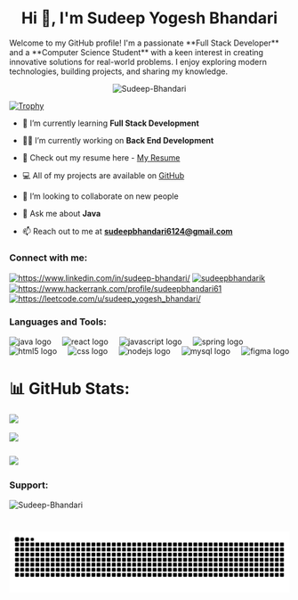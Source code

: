 <h1 align="center">Hi 👋, I'm Sudeep Yogesh Bhandari</h1>
Welcome to my GitHub profile! I'm a passionate **Full Stack Developer** and a **Computer Science Student** with a keen interest in creating innovative solutions for real-world problems. I enjoy exploring modern technologies, building projects, and sharing my knowledge.  


<p align="center"> <img src="https://komarev.com/ghpvc/?username=Sudeep-Bhandari&label=Profile%20views&color=0e75b6&style=flat" alt="Sudeep-Bhandari" /> </p>

[![Trophy](https://github-profile-trophy.vercel.app/?username=Sudeep-Bhandari)](https://github.com/ryo-ma/github-profile-trophy)

- 🌱 I’m currently learning **Full Stack Development**

- 👨‍💻 I’m currently working on **Back End Development**

- 📑 Check out my resume here - [My Resume](https://drive.google.com/file/d/1ZuCDUANmrdYCWeaHGAuaBRIOl70Vtuae/view)

- 💻 All of my projects are available on [GitHub](https://github.com/Sudeep-Bhandari)

- 👯 I’m looking to collaborate on new people

- 💬 Ask me about **Java**

- 📫 Reach out to me at **sudeepbhandari6124@gmail.com**


<h3 align="left">Connect with me:</h3>
<p align="left">
<a href="https://linkedin.com/in/https://www.linkedin.com/in/sudeep-bhandari/" target="blank"><img align="center" src="https://raw.githubusercontent.com/rahuldkjain/github-profile-readme-generator/master/src/images/icons/Social/linked-in-alt.svg" alt="https://www.linkedin.com/in/sudeep-bhandari/" height="30" width="40" /></a>
<a href="https://www.instagram.com/sudeepbhandarik" target="blank"><img align="center" src="https://raw.githubusercontent.com/rahuldkjain/github-profile-readme-generator/master/src/images/icons/Social/instagram.svg" alt="sudeepbhandarik" height="30" width="40" /></a>
<a href="https://www.hackerrank.com/https://www.hackerrank.com/profile/sudeepbhandari61" target="blank"><img align="center" src="https://raw.githubusercontent.com/rahuldkjain/github-profile-readme-generator/master/src/images/icons/Social/hackerrank.svg" alt="https://www.hackerrank.com/profile/sudeepbhandari61" height="30" width="40" /></a>
<a href="https://www.leetcode.com/https://leetcode.com/u/sudeep_yogesh_bhandari/" target="blank"><img align="center" src="https://raw.githubusercontent.com/rahuldkjain/github-profile-readme-generator/master/src/images/icons/Social/leet-code.svg" alt="https://leetcode.com/u/sudeep_yogesh_bhandari/" height="30" width="40" /></a>
</p>

<h3 align="left">Languages and Tools:</h3>
<div align="left">
  <img src="https://cdn.jsdelivr.net/gh/devicons/devicon/icons/java/java-original.svg" height="30" alt="java logo"  />
  <img width="12" />
  <img src="https://cdn.jsdelivr.net/gh/devicons/devicon/icons/react/react-original.svg" height="30" alt="react logo"  />
  <img width="12" />
  <img src="https://cdn.jsdelivr.net/gh/devicons/devicon/icons/javascript/javascript-original.svg" height="30" alt="javascript logo"  />
  <img width="12" />
  <img src="https://cdn.jsdelivr.net/gh/devicons/devicon/icons/spring/spring-original.svg" height="30" alt="spring logo"  />
  <img width="12" />
  <img src="https://cdn.jsdelivr.net/gh/devicons/devicon/icons/html5/html5-original.svg" height="30" alt="html5 logo"  />
  <img width="12" />
  <img src="https://cdn.jsdelivr.net/gh/devicons/devicon/icons/css3/css3-original.svg" height="30" alt="css logo"  />
  <img width="12" />
  <img src="https://cdn.jsdelivr.net/gh/devicons/devicon/icons/nodejs/nodejs-original.svg" height="30" alt="nodejs logo"  />
  <img width="12" />
  <img src="https://cdn.jsdelivr.net/gh/devicons/devicon/icons/mysql/mysql-original.svg" height="30" alt="mysql logo"  />
  <img width="12" />
  <img src="https://cdn.jsdelivr.net/gh/devicons/devicon/icons/figma/figma-original.svg" height="30" alt="figma logo"  />
</div>

# 📊 GitHub Stats:

![](https://github-readme-stats.vercel.app/api?username=Sudeep-Bhandari&theme=dark&hide_border=false&include_all_commits=false&count_private=false)<br/>

![](https://github-readme-streak-stats.herokuapp.com/?user=Sudeep-Bhandari&theme=dark&hide_border=false)<br/>

###


![](https://github-readme-stats.vercel.app/api/top-langs/?username=Sudeep-Bhandari&theme=dark&hide_border=false&include_all_commits=false&count_private=false&layout=compact)

<h3 align="left">Support:</h3>
<p><a href="https://www.buymeacoffee.com/Sudeep-Bhandari"> <img align="left" src="https://cdn.buymeacoffee.com/buttons/v2/default-yellow.png" height="50" width="210" alt="Sudeep-Bhandari" /></a></p><br><br>

###
<img src="https://raw.githubusercontent.com/Sudeep-Bhandari/Sudeep-Bhandari/output/snake.svg" alt="Snake animation" />



